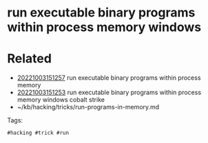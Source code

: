 # run executable binary programs within process memory windows

# Related

- [20221003151257](/zet/20221003151257/README.md) run executable binary programs within process memory
- [20221003151253](/zet/20221003151253/README.md) run executable binary programs within process memory windows cobalt strike
- ~/kb/hacking/tricks/run-programs-in-memory.md

Tags:

    #hacking #trick #run 
